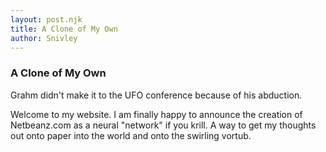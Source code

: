 ```yaml
---
layout: post.njk
title: A Clone of My Own         
author: Snivley
---
```


### A Clone of My Own
Grahm didn't make it to the UFO conference because of his abduction. 

Welcome to my website. I am finally happy to announce the creation of Netbeanz.com as a neural "network" if you krill. A way to get my thoughts out onto paper into the world and onto the swirling vortub.